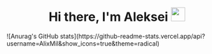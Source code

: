 <h1 align="center">Hi there, I'm Aleksei 
<img src="https://github.com/blackcater/blackcater/raw/main/images/Hi.gif" height="32"/></h1>
![Anurag's GitHub stats](https://github-readme-stats.vercel.app/api?username=AlixMil&show_icons=true&theme=radical)
